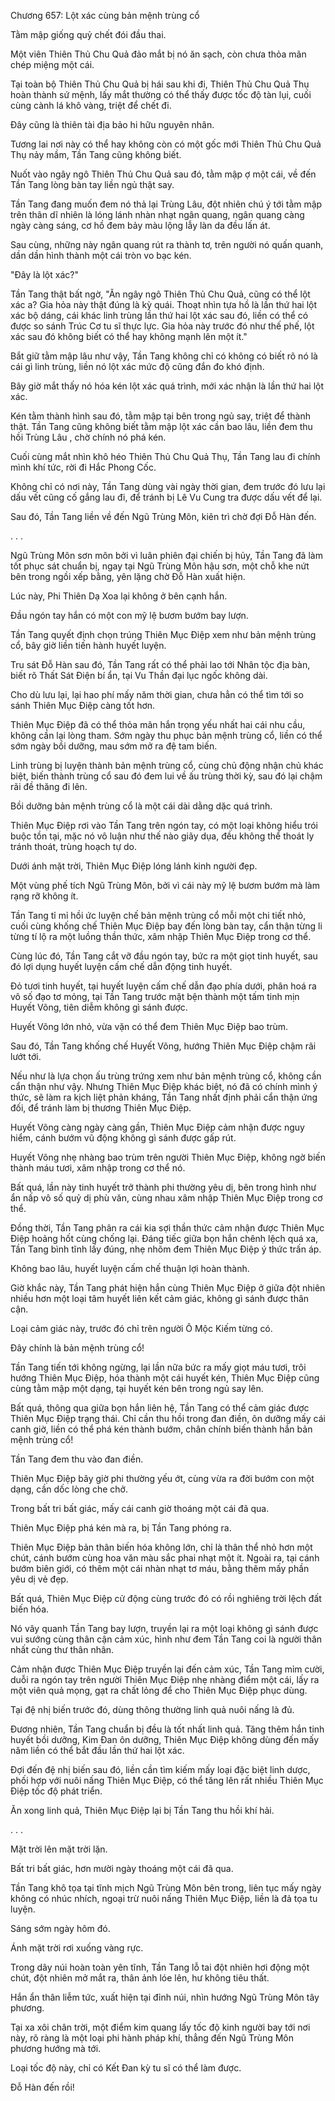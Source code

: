 




Chương 657: Lột xác cùng bản mệnh trùng cổ


Tằm mập giống quỷ chết đói đầu thai.

Một viên Thiên Thủ Chu Quả đảo mắt bị nó ăn sạch, còn chưa thỏa mãn chép miệng một cái.

Tại toàn bộ Thiên Thủ Chu Quả bị hái sau khi đi, Thiên Thủ Chu Quả Thụ hoàn thành sứ mệnh, lấy mắt thường có thể thấy được tốc độ tàn lụi, cuối cùng cành lá khô vàng, triệt để chết đi.

Đây cũng là thiên tài địa bảo hi hữu nguyên nhân.

Tương lai nơi này có thể hay không còn có một gốc mới Thiên Thủ Chu Quả Thụ nảy mầm, Tần Tang cũng không biết.

Nuốt vào ngây ngô Thiên Thủ Chu Quả sau đó, tằm mập ợ một cái, về đến Tần Tang lòng bàn tay liền ngủ thật say.

Tần Tang đang muốn đem nó thả lại Trùng Lâu, đột nhiên chú ý tới tằm mập trên thân dĩ nhiên là lóng lánh nhàn nhạt ngân quang, ngân quang càng ngày càng sáng, cơ hồ đem bảy màu lộng lẫy làn da đều lấn át.

Sau cùng, những này ngân quang rút ra thành tơ, trên người nó quấn quanh, dần dần hình thành một cái tròn vo bạc kén.

"Đây là lột xác?"

Tần Tang thật bất ngờ, "Ăn ngây ngô Thiên Thủ Chu Quả, cũng có thể lột xác a? Gia hỏa này thật đúng là kỳ quái. Thoạt nhìn tựa hồ là lần thứ hai lột xác bộ dáng, cái khác linh trùng lần thứ hai lột xác sau đó, liền có thể có được so sánh Trúc Cơ tu sĩ thực lực. Gia hỏa này trước đó như thế phế, lột xác sau đó không biết có thể hay không mạnh lên một ít."

Bắt giữ tằm mập lâu như vậy, Tần Tang không chỉ có không có biết rõ nó là cái gì linh trùng, liền nó lột xác mức độ cũng đắn đo khó định.

Bây giờ mắt thấy nó hóa kén lột xác quá trình, mới xác nhận là lần thứ hai lột xác.

Kén tằm thành hình sau đó, tằm mập tại bên trong ngủ say, triệt để thành thật. Tần Tang cũng không biết tằm mập lột xác cần bao lâu, liền đem thu hồi Trùng Lâu , chờ chính nó phá kén.

Cuối cùng mắt nhìn khô héo Thiên Thủ Chu Quả Thụ, Tần Tang lau đi chính mình khí tức, rời đi Hắc Phong Cốc.

Không chỉ có nơi này, Tần Tang dùng vài ngày thời gian, đem trước đó lưu lại dấu vết cũng cố gắng lau đi, để tránh bị Lê Vu Cung tra được dấu vết để lại.

Sau đó, Tần Tang liền về đến Ngũ Trùng Môn, kiên trì chờ đợi Đỗ Hàn đến.

. . .

Ngũ Trùng Môn sơn môn bởi vì luân phiên đại chiến bị hủy, Tần Tang đã làm tốt phục sát chuẩn bị, ngay tại Ngũ Trùng Môn hậu sơn, một chỗ khe nứt bên trong ngồi xếp bằng, yên lặng chờ Đỗ Hàn xuất hiện.

Lúc này, Phi Thiên Dạ Xoa lại không ở bên cạnh hắn.

Đầu ngón tay hắn có một con mỹ lệ bươm bướm bay lượn.

Tần Tang quyết định chọn trúng Thiên Mục Điệp xem như bản mệnh trùng cổ, bây giờ liền tiến hành huyết luyện.

Tru sát Đỗ Hàn sau đó, Tần Tang rất có thể phải lao tới Nhân tộc địa bàn, biết rõ Thất Sát Điện bí ẩn, tại Vu Thần đại lục ngốc không dài.

Cho dù lưu lại, lại hao phí mấy năm thời gian, chưa hẳn có thể tìm tới so sánh Thiên Mục Điệp càng tốt hơn.

Thiên Mục Điệp đã có thể thỏa mãn hắn trọng yếu nhất hai cái nhu cầu, không cần lại lòng tham. Sớm ngày thu phục bản mệnh trùng cổ, liền có thể sớm ngày bồi dưỡng, mau sớm mở ra đệ tam biến.

Linh trùng bị luyện thành bản mệnh trùng cổ, cùng chủ động nhận chủ khác biệt, biến thành trùng cổ sau đó đem lui về ấu trùng thời kỳ, sau đó lại chậm rãi đề thăng đi lên.

Bồi dưỡng bản mệnh trùng cổ là một cái dài dằng dặc quá trình.

Thiên Mục Điệp rơi vào Tần Tang trên ngón tay, có một loại không hiểu trói buộc tồn tại, mặc nó vô luận như thế nào giãy dụa, đều không thể thoát ly tránh thoát, trùng hoạch tự do.

Dưới ánh mặt trời, Thiên Mục Điệp lóng lánh kinh người đẹp.

Một vùng phế tích Ngũ Trùng Môn, bởi vì cái này mỹ lệ bươm bướm mà làm rạng rỡ không ít.

Tần Tang tỉ mỉ hồi ức luyện chế bản mệnh trùng cổ mỗi một chi tiết nhỏ, cuối cùng khống chế Thiên Mục Điệp bay đến lòng bàn tay, cẩn thận từng li từng tí lộ ra một luồng thần thức, xâm nhập Thiên Mục Điệp trong cơ thể.

Cùng lúc đó, Tần Tang cắt vỡ đầu ngón tay, bức ra một giọt tinh huyết, sau đó lợi dụng huyết luyện cấm chế dẫn động tinh huyết.

Đỏ tươi tinh huyết, tại huyết luyện cấm chế dẫn đạo phía dưới, phân hoá ra vô số đạo tơ mỏng, tại Tần Tang trước mặt bện thành một tấm tinh mịn Huyết Võng, tiên diễm không gì sánh được.

Huyết Võng lớn nhỏ, vừa vặn có thể đem Thiên Mục Điệp bao trùm.

Sau đó, Tần Tang khống chế Huyết Võng, hướng Thiên Mục Điệp chậm rãi lướt tới.

Nếu như là lựa chọn ấu trùng trứng xem như bản mệnh trùng cổ, không cần cẩn thận như vậy. Nhưng Thiên Mục Điệp khác biệt, nó đã có chính mình ý thức, sẽ làm ra kịch liệt phản kháng, Tần Tang nhất định phải cẩn thận ứng đối, để tránh làm bị thương Thiên Mục Điệp.

Huyết Võng càng ngày càng gần, Thiên Mục Điệp cảm nhận được nguy hiểm, cánh bướm vũ động không gì sánh được gấp rút.

Huyết Võng nhẹ nhàng bao trùm trên người Thiên Mục Điệp, không ngờ biến thành máu tươi, xâm nhập trong cơ thể nó.

Bất quá, lần này tinh huyết trở thành phi thường yêu dị, bên trong hình như ẩn nấp vô số quỷ dị phù văn, cùng nhau xâm nhập Thiên Mục Điệp trong cơ thể.

Đồng thời, Tần Tang phân ra cái kia sợi thần thức cảm nhận được Thiên Mục Điệp hoảng hốt cùng chống lại. Đáng tiếc giữa bọn hắn chênh lệch quá xa, Tần Tang bình tĩnh lấy đúng, nhẹ nhõm đem Thiên Mục Điệp ý thức trấn áp.

Không bao lâu, huyết luyện cấm chế thuận lợi hoàn thành.

Giờ khắc này, Tần Tang phát hiện hắn cùng Thiên Mục Điệp ở giữa đột nhiên nhiều hơn một loại tâm huyết liên kết cảm giác, không gì sánh được thân cận.

Loại cảm giác này, trước đó chỉ trên người Ô Mộc Kiếm từng có.

Đây chính là bản mệnh trùng cổ!

Tần Tang tiến tới không ngừng, lại lần nữa bức ra mấy giọt máu tươi, trôi hướng Thiên Mục Điệp, hóa thành một cái huyết kén, Thiên Mục Điệp cũng cùng tằm mập một dạng, tại huyết kén bên trong ngủ say lên.

Bất quá, thông qua giữa bọn hắn liên hệ, Tần Tang có thể cảm giác được Thiên Mục Điệp trạng thái. Chỉ cần thu hồi trong đan điền, ôn dưỡng mấy cái canh giờ, liền có thể phá kén thành bướm, chân chính biến thành hắn bản mệnh trùng cổ!

Tần Tang đem thu vào đan điền.

Thiên Mục Điệp bây giờ phi thường yếu ớt, cùng vừa ra đời bướm con một dạng, cần dốc lòng che chở.

Trong bất tri bất giác, mấy cái canh giờ thoáng một cái đã qua.

Thiên Mục Điệp phá kén mà ra, bị Tần Tang phóng ra.

Thiên Mục Điệp bản thân biến hóa không lớn, chỉ là thân thể nhỏ hơn một chút, cánh bướm cùng hoa văn màu sắc phai nhạt một ít. Ngoài ra, tại cánh bướm biên giới, có thêm một cái nhàn nhạt tơ máu, bằng thêm mấy phần yêu dị vẻ đẹp.

Bất quá, Thiên Mục Điệp cử động cùng trước đó có rồi nghiêng trời lệch đất biến hóa.

Nó vây quanh Tần Tang bay lượn, truyền lại ra một loại không gì sánh được vui sướng cùng thân cận cảm xúc, hình như đem Tần Tang coi là người thân nhất cùng thư thân nhân.

Cảm nhận được Thiên Mục Điệp truyền lại đến cảm xúc, Tần Tang mỉm cười, duỗi ra ngón tay trên người Thiên Mục Điệp nhẹ nhàng điểm một cái, lấy ra một viên quả mọng, gạt ra chất lỏng để cho Thiên Mục Điệp phục dùng.

Tại đệ nhị biến trước đó, dùng thông thường linh quả nuôi nấng là đủ.

Đương nhiên, Tần Tang chuẩn bị đều là tốt nhất linh quả. Tăng thêm hắn tinh huyết bồi dưỡng, Kim Đan ôn dưỡng, Thiên Mục Điệp không dùng đến mấy năm liền có thể bắt đầu lần thứ hai lột xác.

Đợi đến đệ nhị biến sau đó, liền cần tìm kiếm mấy loại đặc biệt linh dược, phối hợp với nuôi nấng Thiên Mục Điệp, có thể tăng lên rất nhiều Thiên Mục Điệp tốc độ phát triển.

Ăn xong linh quả, Thiên Mục Điệp lại bị Tần Tang thu hồi khí hải.

. . .

Mặt trời lên mặt trời lặn.

Bất tri bất giác, hơn mười ngày thoáng một cái đã qua.

Tần Tang khô tọa tại tĩnh mịch Ngũ Trùng Môn bên trong, liên tục mấy ngày không có nhúc nhích, ngoại trừ nuôi nấng Thiên Mục Điệp, liền là đả tọa tu luyện.

Sáng sớm ngày hôm đó.

Ánh mặt trời rơi xuống vàng rực.

Trong dãy núi hoàn toàn yên tĩnh, Tần Tang lỗ tai đột nhiên hơi động một chút, đột nhiên mở mắt ra, thân ảnh lóe lên, hư không tiêu thất.

Hắn ẩn thân liễm tức, xuất hiện tại đỉnh núi, nhìn hướng Ngũ Trùng Môn tây phương.

Tại xa xôi chân trời, một điểm kim quang lấy tốc độ kinh người bay tới nơi này, rõ ràng là một loại phi hành pháp khí, thẳng đến Ngũ Trùng Môn phương hướng mà tới.

Loại tốc độ này, chỉ có Kết Đan kỳ tu sĩ có thể làm được.

Đỗ Hàn đến rồi!




